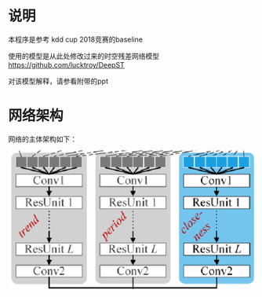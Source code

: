 # 说明
本程序是参考 kdd cup 2018竞赛的baseline

使用的模型是从此处修改过来的时空残差网络模型 https://github.com/lucktroy/DeepST

对该模型解释，请参看附带的ppt

# 网络架构
网络的主体架构如下：
 
      
![image](https://github.com/isthegoal/kdd_cup_2018_deepst_baseline/blob/master/images/image11.png)


